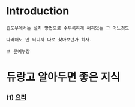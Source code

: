 # Introduction

`윈도우에서는 설치 방법으로 수두룩하게 써져있는 그 어느것도`

`따라해도 안 되니까 따로 찾아보던가 하자.`

`＃ 문예부장 `

# 듀랑고 알아두면 좋은 지식

### (1) [요리](/durango/cook/index.md)